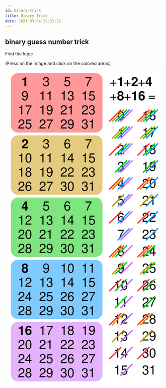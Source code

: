 ```yaml
---
id: binary-trick
title: Binary Trick
date: 2021-03-04 22:31:22
---
```


## binary guess number trick

Find the logic

(Press on the image and click on the colored areas)

[![binary guess number trick](binary-guess-number-trick-smil.svg)](binary-guess-number-trick-smil.svg)
